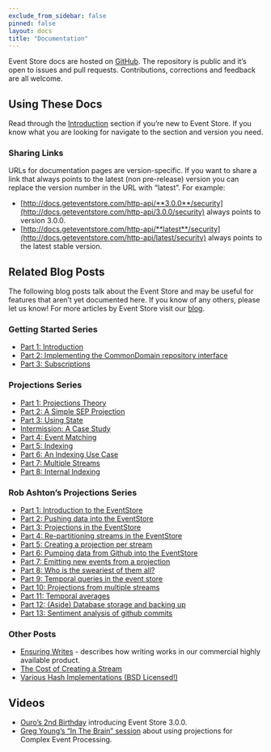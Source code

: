 ```yaml
---
exclude_from_sidebar: false
pinned: false
layout: docs
title: "Documentation"
---
```


<p class="docs-lead">Event Store docs are hosted on <a href="https://github.com/eventstore/docs.geteventstore.com">GitHub</a>. The repository is public and it’s open to issues and pull requests. Contributions, corrections and feedback are all welcome.</p>

## Using These Docs

Read through the [Introduction](/introduction) section if you’re new to Event Store. If you know what you are looking for navigate to the section and version you need.

### Sharing Links

URLs for documentation pages are version-specific. If you want to share a link that always points to the latest (non pre-release) version you can replace the version number in the URL with “latest”. For example:

- [http://docs.geteventstore.com/http-api/**3.0.0**/security](http://docs.geteventstore.com/http-api/3.0.0/security) always points to version 3.0.0.
- [http://docs.geteventstore.com/http-api/**latest**/security](http://docs.geteventstore.com/http-api/latest/security) always points to the latest stable version.

## Related Blog Posts

The following blog posts talk about the Event Store and may be useful for features that aren’t yet documented here. If you know of any others, please let us know! For more articles by Event Store visit our [blog](https://geteventstore.com/blog).

### Getting Started Series

- [Part 1: Introduction](https://geteventstore.com/blog/20130220/getting-started-part-1-introduction/)
- [Part 2: Implementing the CommonDomain repository interface](https://geteventstore.com/blog/20130220/getting-started-part-2-implementing-the-commondomain-repository-interface/)
- [Part 3: Subscriptions](https://geteventstore.com/blog/20130306/getting-started-part-3-subscriptions/)

### Projections Series

- [Part 1: Projections Theory](https://geteventstore.com/blog/20130212/projections-1-theory/)
- [Part 2: A Simple SEP Projection](https://geteventstore.com/blog/20130213/projections-2-a-simple-sep-projection/)
- [Part 3: Using State](https://geteventstore.com/blog/20130215/projections-3-using-state/)
- [Intermission: A Case Study](https://geteventstore.com/blog/20130217/projections-intermission/)
- [Part 4: Event Matching](https://geteventstore.com/blog/20130218/projections-4-event-matching/)
- [Part 5: Indexing](https://geteventstore.com/blog/20130218/projections-5-indexing/)
- [Part 6: An Indexing Use Case](https://geteventstore.com/blog/20130227/projections-6-an-indexing-use-case/)
- [Part 7: Multiple Streams](https://geteventstore.com/blog/20130309/projections-7-multiple-streams/)
- [Part 8: Internal Indexing](https://geteventstore.com/blog/20130309/projections-8-internal-indexing/)

### Rob Ashton’s Projections Series

- [Part 1: Introduction to the EventStore](http://codeofrob.com/entries/playing-with-the-eventstore.html)
- [Part 2: Pushing data into the EventStore](http://codeofrob.com/entries/pushing-data-into-streams-in-the-eventstore.html)
- [Part 3: Projections in the EventStore](http://codeofrob.com/entries/basic-projections-in-the-eventstore.html)
- [Part 4: Re-partitioning streams in the EventStore](http://codeofrob.com/entries/re-partitioning-streams-in-the-event-store-for-better-projections.html)
- [Part 5: Creating a projection per stream](http://codeofrob.com/entries/creating-a-projection-per-stream-in-the-eventstore.html)
- [Part 6: Pumping data from Github into the EventStore](http://codeofrob.com/entries/less-abstract,-pumping-data-from-github-into-the-eventstore.html)
- [Part 7: Emitting new events from a projection](http://codeofrob.com/entries/evented-github-adventure---emitting-commits-as-their-own-events.html)
- [Part 8: Who is the sweariest of them all?](http://codeofrob.com/entries/evented-github-adventure---who-writes-the-sweariest-commit-messages.html)
- [Part 9: Temporal queries in the event store](http://codeofrob.com/entries/evented-github-adventure---temporal-queries,-who-doesnt-trust-their-hardware.html)
- [Part 10: Projections from multiple streams](http://codeofrob.com/entries/evented-github-adventure---crossing-the-streams-to-gain-real-insights.html)
- [Part 11: Temporal averages](http://codeofrob.com/entries/evented-github-adventure---temporal-averages.html)
- [Part 12: (Aside) Database storage and backing up](http://codeofrob.com/entries/evented-github-adventure---database-storage-and-backing-up.html)
- [Part 13: Sentiment analysis of github commits](http://codeofrob.com/entries/evented-github-adventure---sentiment-analysis-of-github-commits.html)

### Other Posts

- [Ensuring Writes](https://geteventstore.com/blog/20130301/ensuring-writes-multi-node-replication/) - describes how writing works in our commercial highly available product.
- [The Cost of Creating a Stream](https://geteventstore.com/blog/20130210/the-cost-of-creating-a-stream/)
- [Various Hash Implementations (BSD Licensed!)](https://geteventstore.com/blog/20120921/a-useful-piece-of-code-1/)

## Videos

- [Ouro’s 2nd Birthday](https://geteventstore.com/blog/20141112/video-of-ouros-2nd-birthday) introducing Event Store 3.0.0.
- [Greg Young’s “In The Brain” session](http://skillsmatter.com/podcast/design-architecture/event-store-as-a-read-model) about using projections for Complex Event Processing.